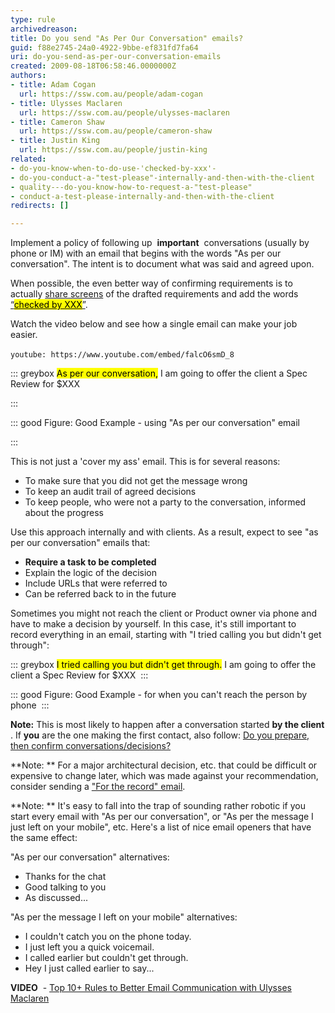 ```yaml
---
type: rule
archivedreason: 
title: Do you send "As Per Our Conversation" emails?
guid: f88e2745-24a0-4922-9bbe-ef831fd7fa64
uri: do-you-send-as-per-our-conversation-emails
created: 2009-08-18T06:58:46.0000000Z
authors:
- title: Adam Cogan
  url: https://ssw.com.au/people/adam-cogan
- title: Ulysses Maclaren
  url: https://ssw.com.au/people/ulysses-maclaren
- title: Cameron Shaw
  url: https://ssw.com.au/people/cameron-shaw
- title: Justin King
  url: https://ssw.com.au/people/justin-king
related:
- do-you-know-when-to-do-use-'checked-by-xxx'-
- do-you-conduct-a-"test-please"-internally-and-then-with-the-client
- quality---do-you-know-how-to-request-a-"test-please"
- conduct-a-test-please-internally-and-then-with-the-client
redirects: []

---
```


Implement a policy of following up  **important**  conversations (usually by phone or IM) with an email that begins with the words "As per our conversation". The intent is to document what was said and agreed upon.

When possible, the even better way of confirming requirements is to actually [share screens](/_layouts/15/FIXUPREDIRECT.ASPX?WebId=3dfc0e07-e23a-4cbb-aac2-e778b71166a2&amp;TermSetId=07da3ddf-0924-4cd2-a6d4-a4809ae20160&amp;TermId=cb9febe0-24bd-44f7-a3ed-d70cfa319e54) of the drafted requirements and add the words [“<mark>checked by XXX</mark>”](/_layouts/15/FIXUPREDIRECT.ASPX?WebId=3dfc0e07-e23a-4cbb-aac2-e778b71166a2&amp;TermSetId=07da3ddf-0924-4cd2-a6d4-a4809ae20160&amp;TermId=b44ce620-2be6-4c95-ba62-cb6b36bfbb4a).

Watch the video below and see how a single email can make your job easier.

 
`youtube: https://www.youtube.com/embed/falcO6smD_8`
 


<!--endintro-->


::: greybox
<mark>As per our conversation,</mark> I am going to offer the client a Spec Review for $XXX 

:::



::: good
Figure: Good Example - using "As per our conversation" email

:::


This is not just a 'cover my ass' email. This is for several reasons:

* To make sure that you did not get the message wrong
* To keep an audit trail of agreed decisions
* To keep people, who were not a party to the conversation, informed about the progress


Use this approach internally and with clients. As a result, expect to see "as per our conversation" emails that:

* **Require a task to be completed**
* Explain the logic of the decision
* Include URLs that were referred to
* Can be referred back to in the future <br>



Sometimes you might not reach the client or Product owner via phone and have to make a decision by yourself. In this case, it's still important to record everything in an email, starting with "I tried calling you but didn't get through":


::: greybox
<mark>I tried calling you but didn't get through.</mark> I am going to offer the client a Spec Review for $XXX 
:::



::: good
Figure: Good Example - for when you can't reach the person by phone 
:::




**Note:** This is most likely to happen after a conversation started      **by the client** .
If      **you** are the one making the first contact, also follow:     [Do you prepare, then confirm conversations/decisions?](/Pages/PrepareAndConfirm.aspx)

**Note: ** For a major architectural decision, etc. that could be difficult or expensive to change later, which was made against your recommendation, consider sending a ["For the record" email](/PutARecordForDisagree).

**Note: ** It's easy to fall into the trap of sounding rather robotic if you start every email with "As per our conversation", or "As per the message I just left on your mobile", etc. Here's a list of nice email openers that have the same effect:

"As per our conversation" alternatives:

* Thanks for the chat
* Good talking to you
* As discussed...


"As per the message I left on your mobile" alternatives:

* I couldn't catch you on the phone today.
* I just left you a quick voicemail.
* I called earlier but couldn't get through.
* Hey I just called earlier to say...


**VIDEO**  - [Top 10+ Rules to Better Email Communication with Ulysses Maclaren](https&#58;//www.youtube.com/watch?v=LAqRokqq4jI)
